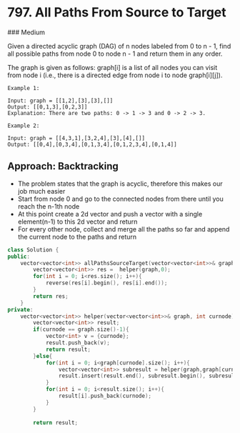 # 797. All Paths From Source to Target
### Medium

Given a directed acyclic graph (DAG) of n nodes labeled from 0 to n - 1, find all possible paths from node 0 to node n - 1 and return them in any order.

The graph is given as follows: graph[i] is a list of all nodes you can visit from node i (i.e., there is a directed edge from node i to node graph[i][j]).

    Example 1:

    Input: graph = [[1,2],[3],[3],[]]
    Output: [[0,1,3],[0,2,3]]
    Explanation: There are two paths: 0 -> 1 -> 3 and 0 -> 2 -> 3.

    Example 2:

    Input: graph = [[4,3,1],[3,2,4],[3],[4],[]]
    Output: [[0,4],[0,3,4],[0,1,3,4],[0,1,2,3,4],[0,1,4]]

## Approach: Backtracking
* The problem states that the graph is acyclic, therefore this makes our job much easier
* Start from node 0 and go to the connected nodes from there until you reach the n-1th node
* At this point create a 2d vector and push a vector with a single element(n-1) to this 2d vector and return
* For every other node, collect and merge all the paths so far and append the current node to the paths and return

```cpp
class Solution {
public:
    vector<vector<int>> allPathsSourceTarget(vector<vector<int>>& graph) {
        vector<vector<int>> res =  helper(graph,0);
        for(int i = 0; i<res.size(); i++){
            reverse(res[i].begin(), res[i].end());
        }
        return res;
    }
private:
    vector<vector<int>> helper(vector<vector<int>>& graph, int curnode) {
        vector<vector<int>> result;
        if(curnode == graph.size()-1){
            vector<int> v = {curnode};
            result.push_back(v);
            return result;
        }else{
            for(int i = 0; i<graph[curnode].size(); i++){
                vector<vector<int>> subresult = helper(graph,graph[curnode][i]);
                result.insert(result.end(), subresult.begin(), subresult.end());
            }
            for(int i = 0; i<result.size(); i++){
                result[i].push_back(curnode);
            }
        }
        
        return result; 
```